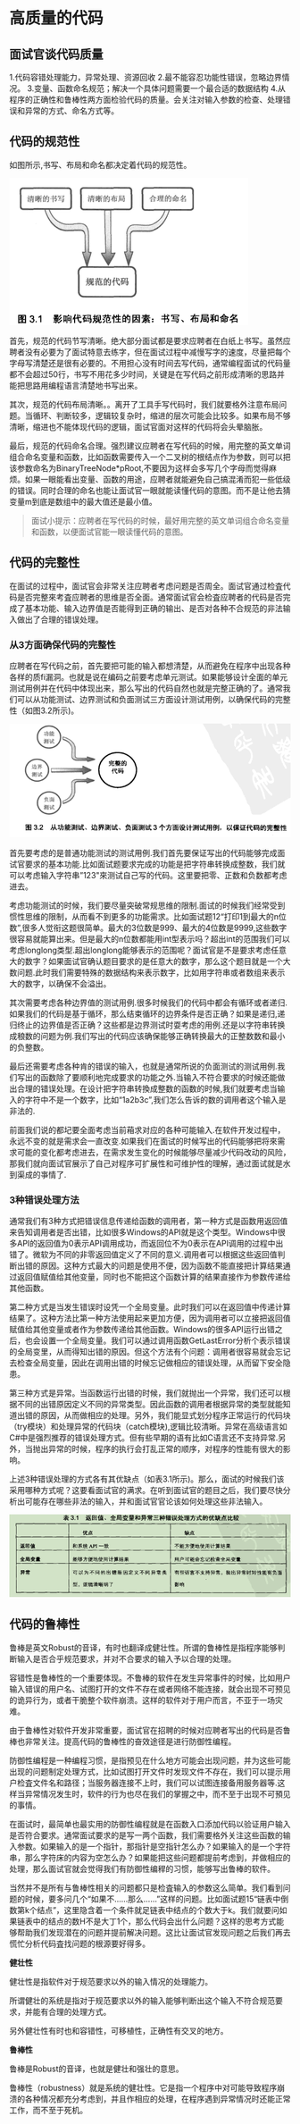 # 高质量的代码

## 面试官谈代码质量

1.代码容错处理能力，异常处理、资源回收
2.最不能容忍功能性错误，忽略边界情况。
3.变量、函数命名规范；解决一个具体问题需要一个最合适的数据结构
4.从程序的正确性和鲁棒性两方面检验代码的质量。会关注对输入参数的检查、处理错误和异常的方式、命名方式等。

## 代码的规范性
如图所示,书写、布局和命名都决定着代码的规范性。

![](./images/3.1.png)

首先，规范的代码节写清晰。绝大部分面试都是要求应聘者在白纸上书写。虽然应聘者没有必要为了面试特意去练字，但在面试过程中减慢写字的速度，尽量把每个字母写清楚还是很有必要的。不用担心没有时间去写代码，通常编程面试的代码量都不会超过50行，书写不用花多少时间，关键是在写代码之前形成清晰的思路并能把思路用编程语言清楚地书写出来。

其次，规范的代码布局清晰。。离开了工具手写代码时，我们就要格外注意布局问题。当循环、判断较多，逻辑较复杂时，缩进的层次可能会比较多。如果布局不够清晰，缩进也不能体现代码的逻辑，面试官面对这样的代码将会头晕脑胀。

最后，规范的代码命名合理。强烈建议应聘者在写代码的时候，用完整的英文单词组合命名变量和函数，比如函数需要传入一个二叉树的根结点作为参数，则可以把该参数命名为BinaryTreeNode*pRoot,不要因为这样会多写几个字母而觉得麻烦。如果一眼能看出变量、函数的用途，应聘者就能避免自己搞混淆而犯一些低级的错误。同时合理的命名也能让面试官一眼就能读懂代码的意图。而不是让他去猜变量m到底是数组中的最大值还是最小值。

>面试小提示：应聘者在写代码的时候，最好用完整的英文单词组合命名变量和函数，以便面试官能一眼读懂代码的意图。

## 代码的完整性
在面试的过程中，面试官会非常关注应聘者考虑问题是否周全。面试官通过检査代码是否完整來考査应聘者的思维是否全面。通常面试官会检査应聘者的代码是否完成了基本功能、输入边界值是否能得到正确的输出、是否对各种不合规范的非法输入做出了合理的错误处理。

### 从3方面确保代码的完整性
应聘者在写代码之前，首先要把可能的输入都想清楚，从而避免在程序中出现各种各样的质fi漏洞。也就是说在编码之前要考虑单元测试。如果能够设计全面的单元测试用例并在代码中体现出来，那么写出的代码自然也就是完整正确的了。通常我们可以从功能测试、边界测试和负面测试三方面设计测试用例，以确保代码的完整性（如图3.2所示)。

![](./images/3.2.png)

首先要考虑的是普通功能测试的测试用例.我们首先要保证写出的代码能够完成面试官要求的基本功能.比如面试题要求完成的功能是把字符串转换成整数，我们就可以考虑输入字符串”123"來测试自己写的代码。这里要把零、正数和负数都考虑进去。

考虑功能测试的时候，我们要尽量突破常规思维的限制.面试的时候我们经常受到惯性思维的限制，从而看不到更多的功能需求。比如面试题12“打印1到最大的n位数”,很多人觉衔这题很简单。最大的3位数是999、最大的4位数是9999,这些数字很容易就能算出来。但是最大的n位数都能用int型表示吗？超出int的范围我们可以考虑longlong类型.超出longlong能够表示的范围呢？面试官是不是要求考虑任意大的数字？如果面试官确认题目要求的是任意大的数字，那么这个题目就是一个大数问题.此时我们需要特殊的数据结构来表示数字，比如用字符串或者数组来表示大的数字，以确保不会溢出。

其次需要考虑各种边界值的测试用例.很多时候我们的代码中都会有循环或者递归.如果我们的代码是基于循环，那么结束循环的边界条件是否正确？如果是递归,递归终止的边界值是否正确？这些都是边界测试时耍考虑的用例.还是以字符串转换成稂数的问题为例.我们写出的代码应该确保能够正确转换最大的正整数数和最小的负整数。

最后还需要考虑各种肯的错误的输入，也就是通常所说的负面测试的测试用例.我们写出的函数除了要顺利地完成要求的功能之外.当输入不符合要求的时候还能做出合理的错误处理。在设计把字符串转換成整数的函数的时候,我们就要考虑当输入的字符中不是一个数字，比如“1a2b3c”,我们怎么告诉的数的调用者这个输入是非法的.

前面我们说的都圮要全面考虑当前葙求对应的各种可能输入.在软件开发过程中，永远不变的就是需求会一直改变.如果我们在面试的时候写出的代码能够把将來需求可能的变化都考虑进去，在需求发生变化的时候能够尽量减少代码改动的风险，那我们就向面试官展示了自己对程序可扩展性和可维护性的理解，通过面试就是水到渠成的亊情了.

### 3种错误处理方法

通常我们有3种方式把错误信息传递给函数的调用者，第一种方式是函数用返回值来告知调用者是否出错，比如很多Windows的API就是这个类型。Windows中很多API的返回值为0表示API调用成功，而返回位不为0表示在API调用的过程中出错了。微软为不同的非零返回值定义了不同的意义.调用者可以根据这些返回值判断出错的原因。这种方式最大的问题是使用不便，因为函数不能直接把计算结果通过返回值赋值给其他变量，同时也不能把这个函数计算的结果直接作为参数传递给其他函数。

第二种方式是当发生错误时设凭一个全局变量。此时我们可以在返回值中传递计算结果了。这种方法比第一种方法使用起来更加方便，因为调用者可以立接把返回值赋值给其他变量或者作为参数传递给其他函数。Windows的很多API运行出错之后，也会设置一个全局变量。我们可以通过调用函数GetLastError分析个表示错误的全局变里，从而得知出错的原因。但这个方法有个问题：调用者很容易就会忘记去检查全局变量，因此在调用出错的时候忘记做相应的错误处理，从而留下安全隐患。

第三种方式是异常。当函数运行出错的时候，我们就抛出一个异常，我们还可以根据不同的出错原因定义不同的异常类型。因此函数的调用者根据异常的类型就能知道出错的原因，从而做相应的处理。另外，我们能显式划分程序正常运行的代码块（try模块）和处理异常的代码块（catch模块),逻辑比较清晰。异常在高级语言如C#中是强烈推荐的错误处理方式。但有些早期的语有比如C语言还不支持异常.另外，当抛出异常的时候，程序的执行会打乱正常的顺序，对程序的性能有很大的影响。

上述3种错误处理的方式各有其优缺点（如表3.1所示)。那么，面试的时候我们该采用哪种方式呢？这要看面试官的满求。在听到面试官的题目之后，我们要尽快分析出可能存在哪些非法的输入，并和面试官官论该如何处理这些非法输入。

![](./images/表3.1.png)

## 代码的鲁棒性

鲁棒是英文Robust的音译，有时也翻译成健壮性。所谓的鲁棒性是指程序能够判断输入是否合乎规范要求，并对不合要求的输入予以合理的处理。

容错性是鲁棒性的一个重要体现。不鲁棒的软件在发生异常事件的时候，比如用户输入错误的用户名、试图打开的文件不存在或者网络不能连接，就会出现不可预见的诡异行为，或者干脆整个软件崩溃。这样的软件对于用户而言，不亚于一场灾难。

由于鲁棒性对软件开发非常重要，面试官在招聘的时候对应聘者写出的代码是否鲁棒也非常关注。提高代码的鲁棒性的奋效途径是进行防御性编程。

防御性编程是一种编程习惯，是指预见在什么地方可能会出现问题，并为这些可能出现的问题制定处理方式，比如试图打开文件时发现文件不存在，我们可以提示用户检査文件名和路径；当服务器连接不上时，我们可以试图连接备用服务器等.这样当异常情况发生时，软件的行为也尽在我们的掌握之中，而不至于出现不可預见的事情。

在面试时，最简单也最实用的防御性编程就是在函数入口添加代码以验证用户输入是否符合要求。通常面试要求的是写一两个函数，我们需要格外关注这些函数的输入参数。如果输入的是一个指针，那指针是空指针怎么办？如果输入的是一个字符串，那么字符床的内容为空怎么办？如果能把这些问题都提前考虑到，并做相应的处理，那么面试官就会觉得我们有防御性编稈的习惯，能够写出鲁棒的软件。

当然并不是所有与鲁棒性相关的问题都只是检査输入的参数这么简单。我们看到问题的时候，要多问几个“如果不……那么……”这样的问题。比如面试题15“链表中倒数第k个结点”，这里隐含着一个条件就足链表中结点的个数大于k。我们就要问如果链表中的结点的数H不是大丁1个，那么代码会出什么问题？这样的思考方式能够帮助我们发现潜在的问题并提前解决问题。这比让面试官发现问题之后我们再去慌忙分析代码査找问题的根源要好得多。


**健壮性**

健壮性是指软件对于规范要求以外的输入情况的处理能力。


所谓健壮的系统是指对于规范要求以外的输入能够判断出这个输入不符合规范要求，并能有合理的处理方式。

另外健壮性有时也和容错性，可移植性，正确性有交叉的地方。

**鲁棒性**

鲁棒是Robust的音译，也就是健壮和强壮的意思。

鲁棒性（robustness）就是系统的健壮性。它是指一个程序中对可能导致程序崩溃的各种情况都充分考虑到，并且作相应的处理，在程序遇到异常情况时还能正常工作，而不至于死机。